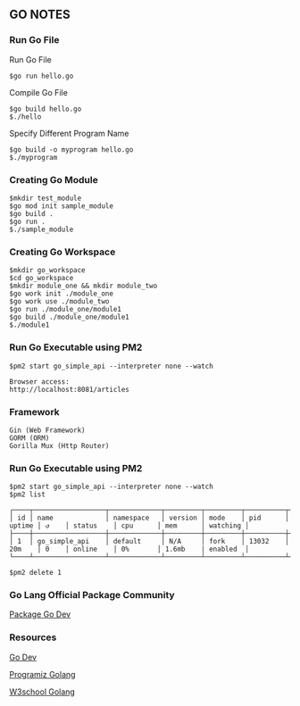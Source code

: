 ## GO NOTES

### Run Go File
Run Go File
```
$go run hello.go
```
Compile Go File
```
$go build hello.go
$./hello
```
Specify Different Program Name
```
$go build -o myprogram hello.go
$./myprogram
```
### Creating Go Module
```
$mkdir test_module
$go mod init sample_module
$go build .
$go run .
$./sample_module
```
### Creating Go Workspace
```
$mkdir go_workspace
$cd go_workspace
$mkdir module_one && mkdir module_two
$go work init ./module_one
$go work use ./module_two
$go run ./module_one/module1
$go build ./module_one/module1
$./module1
```
### Run Go Executable using PM2
```
$pm2 start go_simple_api --interpreter none --watch

Browser access:
http://localhost:8081/articles
```
### Framework
```
Gin (Web Framework)
GORM (ORM)
Gorilla Mux (Http Router)
```

### Run Go Executable using PM2
```
$pm2 start go_simple_api --interpreter none --watch
$pm2 list

┌────┬──────────────────┬─────────────┬─────────┬─────────┬──────────┬────────┬──────┬───────────┬──────────┬──────────┬──────────┐
│ id │ name             │ namespace   │ version │ mode    │ pid      │ uptime │ ↺    │ status    │ cpu      │ mem      │ watching │
├────┼──────────────────┼─────────────┼─────────┼─────────┼──────────┼────────┼──────┼───────────┼──────────┼──────────┼──────────┼
│ 1  │ go_simple_api    │ default     │ N/A     │ fork    │ 13032    │ 20m    │ 0    │ online    │ 0%       │ 1.6mb    | enabled  │
└────┴──────────────────┴─────────────┴─────────┴─────────┴──────────┴────────┴──────┴───────────┴──────────┴──────────┴──────────┴

$pm2 delete 1
```
### Go Lang Official Package Community

[Package Go Dev](https://pkg.go.dev/)

### Resources
[Go Dev](https://go.dev/dl/)

[Programiz Golang](https://www.programiz.com/golang/getting-started)

[W3school Golang](https://www.w3schools.com/go/go_formatting_verbs.php)
